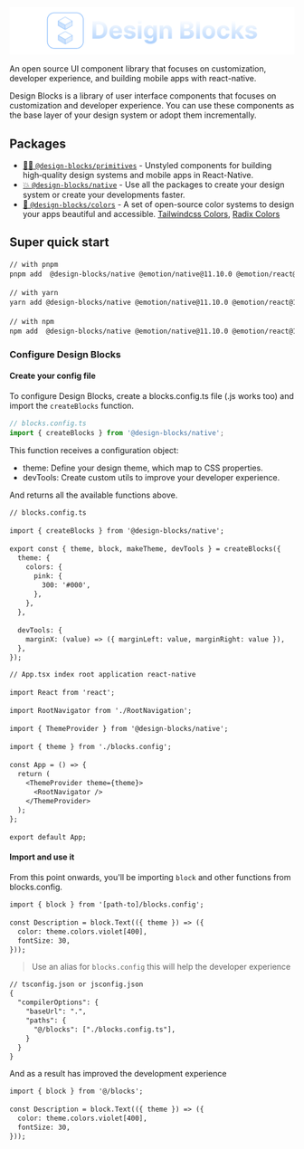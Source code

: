 ![design-blocks](./docs/preview.png)

An open source UI component library that focuses on customization, developer experience, and building mobile apps with
react-native.

Design Blocks is a library of user interface components that focuses on customization and developer experience. You can
use these components as the base layer of your design system or adopt them incrementally.

## Packages

- [🏄‍♀️ `@design-blocks/primitives`](https://github.com/wootsbot/design-blocks/tree/main/packages/%40blocks-primitives) -
  Unstyled components for building high‑quality design systems and mobile apps in React-Native.
- [💥 `@design-blocks/native`](https://github.com/wootsbot/design-blocks/tree/main/packages/native) - Use all the
  packages to create your design system or create your developments faster.
- [💅 `@design-blocks/colors`](https://github.com/wootsbot/design-blocks/tree/main/packages/%40blocks-colors) - A set of
  open-source color systems to design your apps beautiful and accessible.
  [Tailwindcss Colors](https://tailwindcss.com/docs/customizing-colors), [Radix Colors](https://www.radix-ui.com/colors)

## Super quick start

```sh
// with pnpm
pnpm add  @design-blocks/native @emotion/native@11.10.0 @emotion/react@11.10.5

// with yarn
yarn add @design-blocks/native @emotion/native@11.10.0 @emotion/react@11.10.5

// with npm
npm add  @design-blocks/native @emotion/native@11.10.0 @emotion/react@11.10.5
```

### Configure Design Blocks

#### Create your config file

To configure Design Blocks, create a blocks.config.ts file (.js works too) and import the `createBlocks` function.

```ts
// blocks.config.ts
import { createBlocks } from '@design-blocks/native';
```

This function receives a configuration object:

- theme: Define your design theme, which map to CSS properties.
- devTools: Create custom utils to improve your developer experience.

And returns all the available functions above.

```tsx
// blocks.config.ts

import { createBlocks } from '@design-blocks/native';

export const { theme, block, makeTheme, devTools } = createBlocks({
  theme: {
    colors: {
      pink: {
        300: '#000',
      },
    },
  },

  devTools: {
    marginX: (value) => ({ marginLeft: value, marginRight: value }),
  },
});
```

```tsx
// App.tsx index root application react-native

import React from 'react';

import RootNavigator from './RootNavigation';

import { ThemeProvider } from '@design-blocks/native';

import { theme } from './blocks.config';

const App = () => {
  return (
    <ThemeProvider theme={theme}>
      <RootNavigator />
    </ThemeProvider>
  );
};

export default App;
```

#### Import and use it

From this point onwards, you'll be importing `block` and other functions from blocks.config.

```tsx
import { block } from '[path-to]/blocks.config';

const Description = block.Text(({ theme }) => ({
  color: theme.colors.violet[400],
  fontSize: 30,
}));
```

> Use an alias for `blocks.config` this will help the developer experience

```
// tsconfig.json or jsconfig.json
{
  "compilerOptions": {
    "baseUrl": ".",
    "paths": {
      "@/blocks": ["./blocks.config.ts"],
    }
  }
}
```

And as a result has improved the development experience

```tsx
import { block } from '@/blocks';

const Description = block.Text(({ theme }) => ({
  color: theme.colors.violet[400],
  fontSize: 30,
}));
```
